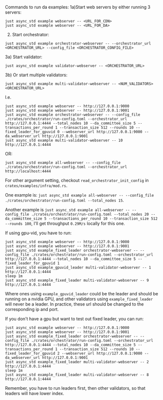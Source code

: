 Commands to run da examples: 
1a)Start web servers by either running 3 servers:
```
just async_std example webserver -- <URL_FOR_CDN>
just async_std example webserver -- <URL_FOR_DA>
```

2) Start orchestrator:
```
just async_std example orchestrator-webserver -- --orchestrator_url <ORCHESTRATOR_URL> --config_file <ORCHESTRATOR_CONFIG_FILE> 
```

3a) Start validator:
```
just async_std example validator-webserver -- <ORCHESTRATOR_URL>
```

3b) Or start multiple validators:
```
just async_std example multi-validator-webserver -- <NUM_VALIDATORS> <ORCHESTRATOR_URL>
```

I.e. 
```
just async_std example webserver -- http://127.0.0.1:9000 
just async_std example webserver -- http://127.0.0.1:9001 
just async_std example orchestrator-webserver -- --config_file ./crates/orchestrator/run-config.toml --orchestrator_url http://127.0.0.1:4444 --total_nodes 10 --da_committee_size 5 --transactions_per_round 1 --transaction_size 512 --rounds 10 --fixed_leader_for_gpuvid 0 --webserver_url http://127.0.0.1:9000 --da_webserver_url http://127.0.0.1:9001 
just async_std example multi-validator-webserver -- 10 http://127.0.0.1:4444
```


OR:

`just async_std example all-webserver -- --config_file ./crates/orchestrator/run-config.toml --orchestrator_url http://localhost:4444`

For other argument setting, checkout `read_orchestrator_init_config` in `crates/examples/infra/mod.rs`.

One example is: `just async_std example all-webserver -- --config_file ./crates/orchestrator/run-config.toml --total_nodes 15`.

Another example is `just async_std example all-webserver -- --config_file ./crates/orchestrator/run-config.toml --total_nodes 20 --da_committee_size 5 --transactions_per_round 10 --transaction_size 512 --rounds 100`, I'll get throughput `0.29M/s` locally for this one.

If using gpu-vid, you have to run:
```
just async_std example webserver -- http://127.0.0.1:9000 
just async_std example webserver -- http://127.0.0.1:9001 
just async_std example_fixed_leader orchestrator-webserver -- --config_file ./crates/orchestrator/run-config.toml --orchestrator_url http://127.0.0.1:4444 --total_nodes 10 --da_committee_size 5 --fixed_leader_for_gpuvid 1
just async_std example_gpuvid_leader multi-validator-webserver -- 1 http://127.0.0.1:4444
sleep 1m
just async_std example_fixed_leader multi-validator-webserver -- 9 http://127.0.0.1:4444
```

Where ones using `example_gpuvid_leader` could be the leader and should be running on a nvidia GPU, and other validators using `example_fixed_leader` will never be a leader. In practice, these url should be changed to the corresponding ip and port.


If you don't have a gpu but want to test out fixed leader, you can run:
```
just async_std example webserver -- http://127.0.0.1:9000 
just async_std example webserver -- http://127.0.0.1:9001 
just async_std example_fixed_leader orchestrator-webserver -- --config_file ./crates/orchestrator/run-config.toml --orchestrator_url http://127.0.0.1:4444 --total_nodes 10 --da_committee_size 5 --transactions_per_round 1 --transaction_size 512 --rounds 10 --fixed_leader_for_gpuvid 2 --webserver_url http://127.0.0.1:9000 --da_webserver_url http://127.0.0.1:9001 
just async_std example_fixed_leader multi-validator-webserver -- 2 http://127.0.0.1:4444
sleep 1m
just async_std example_fixed_leader multi-validator-webserver -- 8 http://127.0.0.1:4444
```

Remember, you have to run leaders first, then other validators, so that leaders will have lower index.